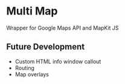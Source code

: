 # Multi Map
Wrapper for Google Maps API and MapKit JS

## Future Development
- Custom HTML info window callout
- Routing
- Map overlays
